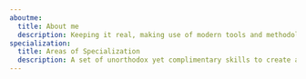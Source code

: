 ```yaml
---
aboutme:
  title: About me
  description: Keeping it real, making use of modern tools and methodologies to accelerate business growth and establishing unfair advantages.
specialization:
  title: Areas of Specialization
  description: A set of unorthodox yet complimentary skills to create advantage.
---
```

